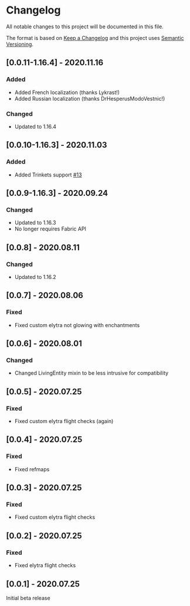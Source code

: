 # Changelog
All notable changes to this project will be documented in this file.

The format is based on [Keep a Changelog](http://keepachangelog.com/en/1.0.0/) and this project uses [Semantic Versioning](http://semver.org/spec/v2.0.0.html).

## [0.0.11-1.16.4] - 2020.11.16
### Added
- Added French localization (thanks Lykrast!)
- Added Russian localization (thanks DrHesperusModoVestnic!)
### Changed
- Updated to 1.16.4

## [0.0.10-1.16.3] - 2020.11.03
### Added
- Added Trinkets support [#13](https://github.com/TheIllusiveC4/Caelus/issues/13)

## [0.0.9-1.16.3] - 2020.09.24
### Changed
- Updated to 1.16.3
- No longer requires Fabric API

## [0.0.8] - 2020.08.11
### Changed
- Updated to 1.16.2

## [0.0.7] - 2020.08.06
### Fixed
- Fixed custom elytra not glowing with enchantments

## [0.0.6] - 2020.08.01
### Changed
- Changed LivingEntity mixin to be less intrusive for compatibility

## [0.0.5] - 2020.07.25
### Fixed
- Fixed custom elytra flight checks (again)

## [0.0.4] - 2020.07.25
### Fixed
- Fixed refmaps

## [0.0.3] - 2020.07.25
### Fixed
- Fixed custom elytra flight checks

## [0.0.2] - 2020.07.25
### Fixed
- Fixed elytra flight checks

## [0.0.1] - 2020.07.25
Initial beta release